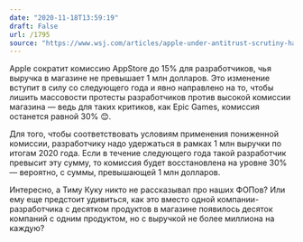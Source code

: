 ```yaml
---
date: "2020-11-18T13:59:19"
draft: False
url: /1795
source: "https://www.wsj.com/articles/apple-under-antitrust-scrutiny-halves-app-store-fee-for-smaller-developers-11605697203?mod=hp_lead_pos2"
---
```


Apple сократит комиссию AppStore до 15% для разработчиков, чья выручка в магазине не превышает 1 млн долларов. Это изменение вступит в силу со следующего года и явно направлено на то, чтобы лишить массовости протесты разработчиков против высокой комиссии магазина — ведь для таких критиков, как Epic Games, комиссия останется равной 30% 😊.

Для того, чтобы соответствовать условиям применения пониженной комиссии, разработчику надо удержаться в рамках 1 млн выручки по итогам 2020 года. Если в течение следующего года такой разработчик превысит эту сумму, то комиссия будет восстановлена на уровне 30% — вероятно, с суммы, превышающей 1 млн долларов.

Интересно, а Тиму Куку никто не рассказывал про наших ФОПов? Или ему еще предстоит удивиться, как это вместо одной компании-разработчика с десятком продуктов в магазине появилось десяток компаний с одним продуктом, но с выручкой не более миллиона на каждую?
